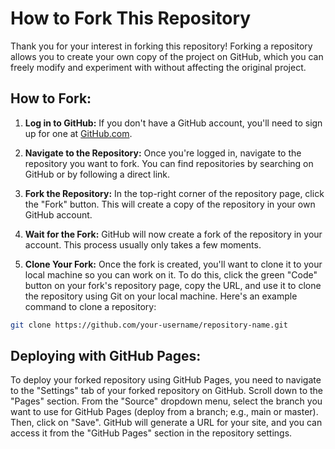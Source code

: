 # How to Fork This Repository

Thank you for your interest in forking this repository! Forking a repository allows you to create your own copy of the project on GitHub, which you can freely modify and experiment with without affecting the original project.

## How to Fork:

1. **Log in to GitHub:** If you don't have a GitHub account, you'll need to sign up for one at [GitHub.com](https://github.com/join).

2. **Navigate to the Repository:** Once you're logged in, navigate to the repository you want to fork. You can find repositories by searching on GitHub or by following a direct link.

3. **Fork the Repository:** In the top-right corner of the repository page, click the "Fork" button. This will create a copy of the repository in your own GitHub account.

4. **Wait for the Fork:** GitHub will now create a fork of the repository in your account. This process usually only takes a few moments.

5. **Clone Your Fork:** Once the fork is created, you'll want to clone it to your local machine so you can work on it. To do this, click the green "Code" button on your fork's repository page, copy the URL, and use it to clone the repository using Git on your local machine. Here's an example command to clone a repository:

```bash
git clone https://github.com/your-username/repository-name.git 
```

## Deploying with GitHub Pages:

To deploy your forked repository using GitHub Pages, you need to navigate to the "Settings" tab of your forked repository on GitHub. Scroll down to the "Pages" section. From the "Source" dropdown menu, select the branch you want to use for GitHub Pages (deploy from a branch; e.g., main or master). Then, click on "Save". GitHub will generate a URL for your site, and you can access it from the "GitHub Pages" section in the repository settings.
